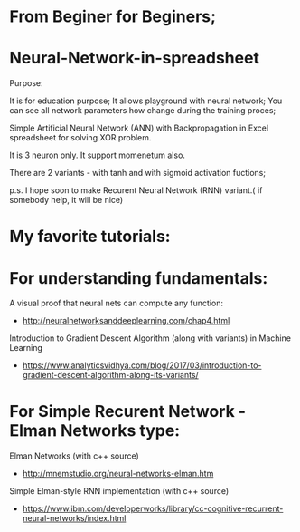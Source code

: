 # From Beginer for Beginers;

# Neural-Network-in-spreadsheet

Purpose:

It is for education purpose;
It allows playground with neural network;
You can see all network parameters how change during the training proces;

Simple Artificial Neural Network (ANN) with Backpropagation in Excel spreadsheet for solving XOR problem.

It is 3 neuron only.
It support momenetum also.

There are 2 variants - with tanh and with sigmoid activation fuctions;

p.s. I hope soon to make Recurent Neural Network (RNN) variant.( if somebody help, it will be nice)

# My favorite tutorials:

# For understanding fundamentals:

A visual proof that neural nets can compute any function:

  - http://neuralnetworksanddeeplearning.com/chap4.html
  
Introduction to Gradient Descent Algorithm (along with variants) in Machine Learning

  - https://www.analyticsvidhya.com/blog/2017/03/introduction-to-gradient-descent-algorithm-along-its-variants/

# For Simple Recurent Network - Elman Networks type:

Elman Networks (with c++ source) 

  - http://mnemstudio.org/neural-networks-elman.htm
  
Simple Elman-style RNN implementation (with c++ source) 

  - https://www.ibm.com/developerworks/library/cc-cognitive-recurrent-neural-networks/index.html
